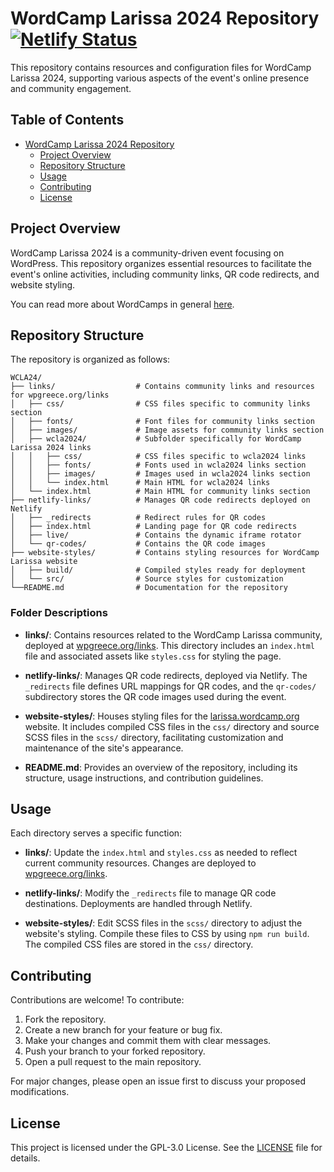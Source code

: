 # WordCamp Larissa 2024 Repository <!-- omit from toc --> [![Netlify Status](https://api.netlify.com/api/v1/badges/00079a62-7096-452e-8706-bbba3ebad6e6/deploy-status)](https://app.netlify.com/sites/wclagr/deploys)



This repository contains resources and configuration files for WordCamp Larissa 2024, supporting various aspects of the event's online presence and community engagement.

## Table of Contents <!-- omit from toc -->

- [WordCamp Larissa 2024 Repository  ](#wordcamp-larissa-2024-repository--)
  - [Project Overview](#project-overview)
  - [Repository Structure](#repository-structure)
  - [Usage](#usage)
  - [Contributing](#contributing)
  - [License](#license)

## Project Overview

WordCamp Larissa 2024 is a community-driven event focusing on WordPress. This repository organizes essential resources to facilitate the event's online activities, including community links, QR code redirects, and website styling.

You can read more about WordCamps in general [here](https://central.wordcamp.org/about/).

## Repository Structure

The repository is organized as follows:

```plaintext
WCLA24/
├── links/                  # Contains community links and resources for wpgreece.org/links
│   ├── css/                # CSS files specific to community links section
│   ├── fonts/              # Font files for community links section
│   ├── images/             # Image assets for community links section
│   ├── wcla2024/           # Subfolder specifically for WordCamp Larissa 2024 links
│   │   ├── css/            # CSS files specific to wcla2024 links
│   │   ├── fonts/          # Fonts used in wcla2024 links section
│   │   ├── images/         # Images used in wcla2024 links section
│   │   └── index.html      # Main HTML for wcla2024 links
│   └── index.html          # Main HTML for community links section
├── netlify-links/          # Manages QR code redirects deployed on Netlify
│   ├── _redirects          # Redirect rules for QR codes
│   ├── index.html          # Landing page for QR code redirects
│   ├── live/         		# Contains the dynamic iframe rotator
│   └── qr-codes/			# Contains the QR code images
├── website-styles/         # Contains styling resources for WordCamp Larissa website
│   ├── build/              # Compiled styles ready for deployment
│   └── src/                # Source styles for customization
└──README.md                # Documentation for the repository
```

### Folder Descriptions <!-- omit from toc -->

- **links/**: Contains resources related to the WordCamp Larissa community, deployed at [wpgreece.org/links](https://wpgreece.org/links). This directory includes an `index.html` file and associated assets like `styles.css` for styling the page.

- **netlify-links/**: Manages QR code redirects, deployed via Netlify. The `_redirects` file defines URL mappings for QR codes, and the `qr-codes/` subdirectory stores the QR code images used during the event.

- **website-styles/**: Houses styling files for the [larissa.wordcamp.org](https://larissa.wordcamp.org) website. It includes compiled CSS files in the `css/` directory and source SCSS files in the `scss/` directory, facilitating customization and maintenance of the site's appearance.

- **README.md**: Provides an overview of the repository, including its structure, usage instructions, and contribution guidelines.

## Usage

Each directory serves a specific function:

- **links/**: Update the `index.html` and `styles.css` as needed to reflect current community resources. Changes are deployed to [wpgreece.org/links](https://wpgreece.org/links).

- **netlify-links/**: Modify the `_redirects` file to manage QR code destinations. Deployments are handled through Netlify.

- **website-styles/**: Edit SCSS files in the `scss/` directory to adjust the website's styling. Compile these files to CSS by using ``` npm run build ```. The compiled CSS files are stored in the `css/` directory.

## Contributing

Contributions are welcome! To contribute:

1. Fork the repository.
2. Create a new branch for your feature or bug fix.
3. Make your changes and commit them with clear messages.
4. Push your branch to your forked repository.
5. Open a pull request to the main repository.

For major changes, please open an issue first to discuss your proposed modifications.

## License

This project is licensed under the GPL-3.0 License. See the [LICENSE](https://www.gnu.org/licenses/gpl-3.0.html) file for details.